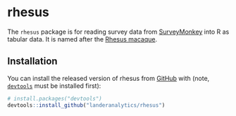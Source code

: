 
<!-- README.md is generated from README.Rmd. Please edit that file -->

# rhesus

The `rhesus` package is for reading survey data from
[SurveyMonkey](https://www.surveymonkey.com/) into R as tabular data. It
is named after the [Rhesus
macaque](https://en.wikipedia.org/wiki/Rhesus_macaque).

## Installation

You can install the released version of rhesus from
[GitHub](https://github.com/landeranalytics/rhesus) with (note,
[`devtools`](https://cran.r-project.org/web/packages/devtools/index.html)
must be installed first):

``` r
# install.packages("devtools")
devtools::install_github("landeranalytics/rhesus")
```
